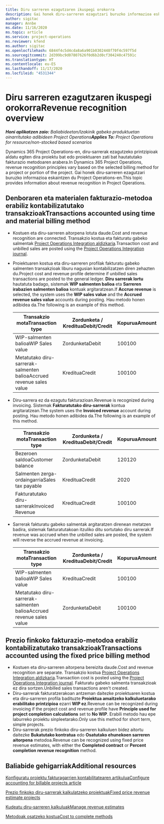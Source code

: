 ```yaml
---
title: Diru sarreren ezagutzaren ikuspegi orokorra
description: Gai honek diru-sarreren ezagutzari buruzko informazioa eskaintzen du Project Operations-en.
author: sigitac
manager: Annbe
ms.date: 11/16/2020
ms.topic: article
ms.service: project-operations
ms.reviewer: kfend
ms.author: sigitac
ms.openlocfilehash: 6844f4c5d4cda8a6a901b0302448f70f4c597f5d
ms.sourcegitcommit: 2d399bc9d07807626f0d6b2d0cf304240c47591c
ms.translationtype: HT
ms.contentlocale: eu-ES
ms.lasthandoff: 11/17/2020
ms.locfileid: "4531344"
---
```

# <a name="revenue-recognition-overview"></a><span data-ttu-id="fc112-103">Diru sarreren ezagutzaren ikuspegi orokorra</span><span class="sxs-lookup"><span data-stu-id="fc112-103">Revenue recognition overview</span></span>

<span data-ttu-id="fc112-104">_**Honi aplikatzen zaio:** Baliabideetan/Izakinik gabeko produktuetan oinarritutako adibideen Project Operations_</span><span class="sxs-lookup"><span data-stu-id="fc112-104">_**Applies To:** Project Operations for resource/non-stocked based scenarios_</span></span>

<span data-ttu-id="fc112-105">Dynamics 365 Project Operations-en, diru-sarrerak ezagutzeko printzipioak aldatu egiten dira proiektu bat edo proiektuaren zati bat hautatutako fakturazio metodoaren arabera.</span><span class="sxs-lookup"><span data-stu-id="fc112-105">In Dynamics 365 Project Operations, revenue recognition principles vary based on the selected billing method for a project or portion of the project.</span></span> <span data-ttu-id="fc112-106">Gai honek diru-sarreren ezagutzari buruzko informazioa eskaintzen du Project Operations-en.</span><span class="sxs-lookup"><span data-stu-id="fc112-106">This topic provides information about revenue recognition in Project Operations.</span></span>

## <a name="transactions-accounted-using-time-and-material-billing-method"></a><span data-ttu-id="fc112-107">Denboraren eta materialen fakturazio-metodoa erabiliz kontabilizatutako transakzioak</span><span class="sxs-lookup"><span data-stu-id="fc112-107">Transactions accounted using time and material billing method</span></span>

- <span data-ttu-id="fc112-108">Kostuen eta diru-sarreren aitorpena lotuta daude.</span><span class="sxs-lookup"><span data-stu-id="fc112-108">Cost and revenue recognition are connected.</span></span> <span data-ttu-id="fc112-109">Transakzio kostua eta fakturatu gabeko salmentak [Project Operations Integration aldizkaria](../project-accounting/project-operations-integration-journal.md).</span><span class="sxs-lookup"><span data-stu-id="fc112-109">Transaction cost and unbilled sales are posted using the [Project Operations Integration journal](../project-accounting/project-operations-integration-journal.md).</span></span>
- <span data-ttu-id="fc112-110">Proiektuaren kostua eta diru-sarreren profilak fakturatu gabeko salmenten transakzioak liburu nagusian kontabilizatzen diren zehazten du.</span><span class="sxs-lookup"><span data-stu-id="fc112-110">Project cost and revenue profile determine if unbilled sales transactions are posted to the general ledger.</span></span> <span data-ttu-id="fc112-111">**Diru sarrerak lortu** hautatuta badago, sistemak **WIP salmenten balioa** eta **Sarreren irabazien salmenten balioa** kontuak argitaratzean.</span><span class="sxs-lookup"><span data-stu-id="fc112-111">If **Accrue revenue** is selected, the system uses the **WIP sales value** and the **Accrued revenue sales value** accounts during posting.</span></span> <span data-ttu-id="fc112-112">Hau metodo honen adibidea da.</span><span class="sxs-lookup"><span data-stu-id="fc112-112">The following is an example of this method.</span></span>  

  | <span data-ttu-id="fc112-113">Transakzio mota</span><span class="sxs-lookup"><span data-stu-id="fc112-113">Transaction type</span></span> | <span data-ttu-id="fc112-114">Zordunketa / Kreditua</span><span class="sxs-lookup"><span data-stu-id="fc112-114">Debit/Credit</span></span> | <span data-ttu-id="fc112-115">Kopurua</span><span class="sxs-lookup"><span data-stu-id="fc112-115">Amount</span></span> |
  | --- | --- | --- |
  | <span data-ttu-id="fc112-116">WIP-salmenten balioa</span><span class="sxs-lookup"><span data-stu-id="fc112-116">WIP Sales value</span></span> | <span data-ttu-id="fc112-117">Zordunketa</span><span class="sxs-lookup"><span data-stu-id="fc112-117">Debit</span></span> | <span data-ttu-id="fc112-118">100</span><span class="sxs-lookup"><span data-stu-id="fc112-118">100</span></span> |
  | <span data-ttu-id="fc112-119">Metatutako diru-sarrerak-salmenten balioa</span><span class="sxs-lookup"><span data-stu-id="fc112-119">Accrued revenue sales value</span></span> | <span data-ttu-id="fc112-120">Kreditua</span><span class="sxs-lookup"><span data-stu-id="fc112-120">Credit</span></span> | <span data-ttu-id="fc112-121">100</span><span class="sxs-lookup"><span data-stu-id="fc112-121">100</span></span> |

- <span data-ttu-id="fc112-122">Diru-sarrera ez da ezagutu fakturazioan.</span><span class="sxs-lookup"><span data-stu-id="fc112-122">Revenue is recognized during invoicing.</span></span> <span data-ttu-id="fc112-123">Sistemak **Fakturatutako diru-sarrerak** kontua argitaratzean.</span><span class="sxs-lookup"><span data-stu-id="fc112-123">The system uses the **Invoiced revenue** account during posting.</span></span> <span data-ttu-id="fc112-124">Hau metodo honen adibidea da.</span><span class="sxs-lookup"><span data-stu-id="fc112-124">The following is an example of this method.</span></span>  

  | <span data-ttu-id="fc112-125">Transakzio mota</span><span class="sxs-lookup"><span data-stu-id="fc112-125">Transaction type</span></span> | <span data-ttu-id="fc112-126">Zordunketa / Kreditua</span><span class="sxs-lookup"><span data-stu-id="fc112-126">Debit/Credit</span></span> | <span data-ttu-id="fc112-127">Kopurua</span><span class="sxs-lookup"><span data-stu-id="fc112-127">Amount</span></span> |
  | --- | --- | --- |
  | <span data-ttu-id="fc112-128">Bezeroen saldoa</span><span class="sxs-lookup"><span data-stu-id="fc112-128">Customer balance</span></span> | <span data-ttu-id="fc112-129">Zordunketa</span><span class="sxs-lookup"><span data-stu-id="fc112-129">Debit</span></span> | <span data-ttu-id="fc112-130">120</span><span class="sxs-lookup"><span data-stu-id="fc112-130">120</span></span> |
  | <span data-ttu-id="fc112-131">Salmenten zerga-ordaingarria</span><span class="sxs-lookup"><span data-stu-id="fc112-131">Sales tax payable</span></span> | <span data-ttu-id="fc112-132">Kreditua</span><span class="sxs-lookup"><span data-stu-id="fc112-132">Credit</span></span> | <span data-ttu-id="fc112-133">20</span><span class="sxs-lookup"><span data-stu-id="fc112-133">20</span></span> |
  | <span data-ttu-id="fc112-134">Fakturatutako diru-sarrerak</span><span class="sxs-lookup"><span data-stu-id="fc112-134">Invoiced Revenue</span></span> | <span data-ttu-id="fc112-135">Kreditua</span><span class="sxs-lookup"><span data-stu-id="fc112-135">Credit</span></span> | <span data-ttu-id="fc112-136">100</span><span class="sxs-lookup"><span data-stu-id="fc112-136">100</span></span> |

- <span data-ttu-id="fc112-137">Sarrerak fakturatu gabeko salmentak argitaratzen direnean metatzen badira, sistemak fakturatutakoan itzuliko ditu sortutako diru sarrerak.</span><span class="sxs-lookup"><span data-stu-id="fc112-137">If revenue was accrued when the unbilled sales are posted, the system will reverse the accrued revenue at invoicing.</span></span>

  | <span data-ttu-id="fc112-138">Transakzio mota</span><span class="sxs-lookup"><span data-stu-id="fc112-138">Transaction type</span></span> | <span data-ttu-id="fc112-139">Zordunketa / Kreditua</span><span class="sxs-lookup"><span data-stu-id="fc112-139">Debit/Credit</span></span> | <span data-ttu-id="fc112-140">Kopurua</span><span class="sxs-lookup"><span data-stu-id="fc112-140">Amount</span></span> |
  | --- | --- | --- |
  | <span data-ttu-id="fc112-141">WIP-salmenten balioa</span><span class="sxs-lookup"><span data-stu-id="fc112-141">WIP Sales value</span></span> | <span data-ttu-id="fc112-142">Kreditua</span><span class="sxs-lookup"><span data-stu-id="fc112-142">Credit</span></span> | <span data-ttu-id="fc112-143">100</span><span class="sxs-lookup"><span data-stu-id="fc112-143">100</span></span> |
  | <span data-ttu-id="fc112-144">Metatutako diru-sarrerak-salmenten balioa</span><span class="sxs-lookup"><span data-stu-id="fc112-144">Accrued revenue sales value</span></span> | <span data-ttu-id="fc112-145">Zordunketa</span><span class="sxs-lookup"><span data-stu-id="fc112-145">Debit</span></span> | <span data-ttu-id="fc112-146">100</span><span class="sxs-lookup"><span data-stu-id="fc112-146">100</span></span> |

## <a name="transactions-accounted-using-the-fixed-price-billing-method"></a><span data-ttu-id="fc112-147">Prezio finkoko fakturazio-metodoa erabiliz kontabilizatutako transakzioak</span><span class="sxs-lookup"><span data-stu-id="fc112-147">Transactions accounted using the fixed price billing method</span></span>

- <span data-ttu-id="fc112-148">Kostuen eta diru-sarreren aitorpena bereizita daude.</span><span class="sxs-lookup"><span data-stu-id="fc112-148">Cost and revenue recognition are separate.</span></span> <span data-ttu-id="fc112-149">Transakzio kostua [Project Operations Integration aldizkaria](../project-accounting/project-operations-integration-journal.md).</span><span class="sxs-lookup"><span data-stu-id="fc112-149">Transaction cost is posted using the [Project Operations Integration journal](../project-accounting/project-operations-integration-journal.md).</span></span> <span data-ttu-id="fc112-150">Fakturatu gabeko salmenta transakzioak ez dira sortzen.</span><span class="sxs-lookup"><span data-stu-id="fc112-150">Unbilled sales transactions aren't created.</span></span>
- <span data-ttu-id="fc112-151">Diru-sarrerak fakturatzerakoan antzeman daitezke proiektuaren kostua eta diru-sarreren profila badituzte **Proiektua amaitzeko kalkuluetarako erabilitako printzipioa** ezarri **WIP ez**.</span><span class="sxs-lookup"><span data-stu-id="fc112-151">Revenue can be recognized during invoicing if the project cost and revenue profile have **Principle used for project completion calculations** set to **No WIP**.</span></span> <span data-ttu-id="fc112-152">Erabili metodo hau epe laburreko proiektu sinpleetarako.</span><span class="sxs-lookup"><span data-stu-id="fc112-152">Only use this method for short term, simple projects.</span></span>
- <span data-ttu-id="fc112-153">Diru-sarrerak prezio finkoko diru-sarreren kalkuluen bidez aitortu daitezke **Bukatutako kontratua** edo **Osatutako ehunekoen sarreren aitorpena** metodoa.</span><span class="sxs-lookup"><span data-stu-id="fc112-153">Revenue can be recognized using fixed price revenue estimates, with either the **Completed contract** or **Percent completion revenue recognition** method.</span></span>

## <a name="additional-resources"></a><span data-ttu-id="fc112-154">Baliabide gehigarriak</span><span class="sxs-lookup"><span data-stu-id="fc112-154">Additional resources</span></span>
[<span data-ttu-id="fc112-155">Konfiguratu proiektu fakturagarrien kontabilitatearen artikulua</span><span class="sxs-lookup"><span data-stu-id="fc112-155">Configure accounting for billable projects article</span></span>](../project-accounting/configure-accounting-billable-projects.md)

[<span data-ttu-id="fc112-156">Prezio finkoko diru-sarrerak kalkulatzeko proiektuak</span><span class="sxs-lookup"><span data-stu-id="fc112-156">Fixed price revenue estimate projects</span></span>](rev-rec-percentage-completion-method.md)

[<span data-ttu-id="fc112-157">Kudeatu diru-sarreren kalkuluak</span><span class="sxs-lookup"><span data-stu-id="fc112-157">Manage revenue estimates</span></span>](rev-rec-completed-contract-method.md)

[<span data-ttu-id="fc112-158">Metodoak osatzeko kostua</span><span class="sxs-lookup"><span data-stu-id="fc112-158">Cost to complete methods</span></span>](cost-complete-methods.md)
